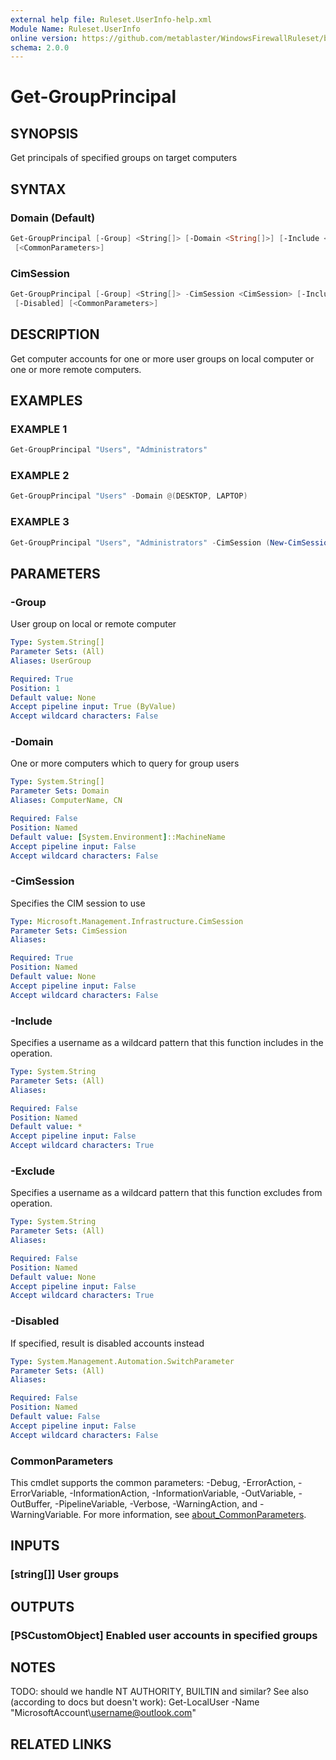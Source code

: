 ```yaml
---
external help file: Ruleset.UserInfo-help.xml
Module Name: Ruleset.UserInfo
online version: https://github.com/metablaster/WindowsFirewallRuleset/blob/master/Modules/Ruleset.UserInfo/Help/en-US/Get-GroupPrincipal.md
schema: 2.0.0
---
```


# Get-GroupPrincipal

## SYNOPSIS

Get principals of specified groups on target computers

## SYNTAX

### Domain (Default)

```powershell
Get-GroupPrincipal [-Group] <String[]> [-Domain <String[]>] [-Include <String>] [-Exclude <String>] [-Disabled]
 [<CommonParameters>]
```

### CimSession

```powershell
Get-GroupPrincipal [-Group] <String[]> -CimSession <CimSession> [-Include <String>] [-Exclude <String>]
 [-Disabled] [<CommonParameters>]
```

## DESCRIPTION

Get computer accounts for one or more user groups on local computer or one or more remote computers.

## EXAMPLES

### EXAMPLE 1

```powershell
Get-GroupPrincipal "Users", "Administrators"
```

### EXAMPLE 2

```powershell
Get-GroupPrincipal "Users" -Domain @(DESKTOP, LAPTOP)
```

### EXAMPLE 3

```powershell
Get-GroupPrincipal "Users", "Administrators" -CimSession (New-CimSession)
```

## PARAMETERS

### -Group

User group on local or remote computer

```yaml
Type: System.String[]
Parameter Sets: (All)
Aliases: UserGroup

Required: True
Position: 1
Default value: None
Accept pipeline input: True (ByValue)
Accept wildcard characters: False
```

### -Domain

One or more computers which to query for group users

```yaml
Type: System.String[]
Parameter Sets: Domain
Aliases: ComputerName, CN

Required: False
Position: Named
Default value: [System.Environment]::MachineName
Accept pipeline input: False
Accept wildcard characters: False
```

### -CimSession

Specifies the CIM session to use

```yaml
Type: Microsoft.Management.Infrastructure.CimSession
Parameter Sets: CimSession
Aliases:

Required: True
Position: Named
Default value: None
Accept pipeline input: False
Accept wildcard characters: False
```

### -Include

Specifies a username as a wildcard pattern that this function includes in the operation.

```yaml
Type: System.String
Parameter Sets: (All)
Aliases:

Required: False
Position: Named
Default value: *
Accept pipeline input: False
Accept wildcard characters: True
```

### -Exclude

Specifies a username as a wildcard pattern that this function excludes from operation.

```yaml
Type: System.String
Parameter Sets: (All)
Aliases:

Required: False
Position: Named
Default value: None
Accept pipeline input: False
Accept wildcard characters: True
```

### -Disabled

If specified, result is disabled accounts instead

```yaml
Type: System.Management.Automation.SwitchParameter
Parameter Sets: (All)
Aliases:

Required: False
Position: Named
Default value: False
Accept pipeline input: False
Accept wildcard characters: False
```

### CommonParameters

This cmdlet supports the common parameters: -Debug, -ErrorAction, -ErrorVariable, -InformationAction, -InformationVariable, -OutVariable, -OutBuffer, -PipelineVariable, -Verbose, -WarningAction, and -WarningVariable. For more information, see [about_CommonParameters](http://go.microsoft.com/fwlink/?LinkID=113216).

## INPUTS

### [string[]] User groups

## OUTPUTS

### [PSCustomObject] Enabled user accounts in specified groups

## NOTES

TODO: should we handle NT AUTHORITY, BUILTIN and similar?
See also (according to docs but doesn't work): Get-LocalUser -Name "MicrosoftAccount\username@outlook.com"

## RELATED LINKS
